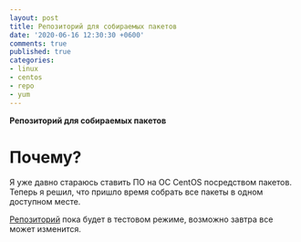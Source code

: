 ```yaml
---
layout: post
title: Репозиторий для собираемых пакетов
date: '2020-06-16 12:30:30 +0600'
comments: true
published: true
categories:
- linux
- centos
- repo
- yum
---
```

**Репозиторий для собираемых пакетов** <!--more-->

# Почему?

Я уже давно стараюсь ставить ПО на ОС CentOS посредством пакетов. Теперь я решил, что пришло время собрать все пакеты в одном доступном месте.

[Репозиторий](http://repo.edenprime.kz) пока будет в тестовом режиме, возможно завтра все может изменится.